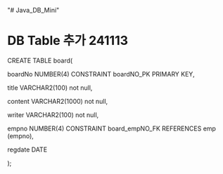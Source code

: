 "# Java_DB_Mini" 

# DB Table 추가 241113

CREATE TABLE board( 

   boardNo NUMBER(4) CONSTRAINT boardNO_PK PRIMARY KEY, 
   
   title VARCHAR2(100) not null, 
   
   content VARCHAR2(1000) not null, 
   
   writer VARCHAR2(100) not null,
   
   empno NUMBER(4) CONSTRAINT board_empNO_FK REFERENCES emp (empno),
   
   regdate DATE
   
);
